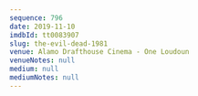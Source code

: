 ```yaml
---
sequence: 796
date: 2019-11-10
imdbId: tt0083907
slug: the-evil-dead-1981
venue: Alamo Drafthouse Cinema - One Loudoun
venueNotes: null
medium: null
mediumNotes: null
---
```

